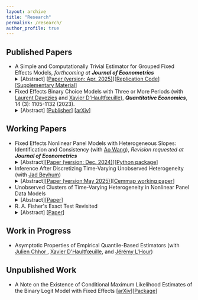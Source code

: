 ```yaml
---
layout: archive
title: "Research"
permalink: /research/
author_profile: true
---
```



## Published Papers
<ul>
 <li>A Simple and Computationally Trivial Estimator for Grouped Fixed Effects Models, <em>forthcoming at <b>Journal of Econometrics</b></em>
<details><summary>[Abstract] [<a href="https://arxiv.org/abs/2203.08879">Paper (version: Apr. 2025)</a>][<a href="https://github.com/martinmugnier/TPWD-Estimators">Replication Code</a>][<a href="https://martinmugnier.github.io/files/a_simple_and_computationally_trivial_estimator_for_grouped_fixed_effect_models_supplemental_material.pdf">Supplementary Material</a>]</summary>
<p>
<em> This paper introduces a new fixed effects estimator for linear panel data models with clustered time patterns of unobserved heterogeneity. The method avoids non-convex and combinatorial optimization by combining a preliminary consistent estimator of the slope coefficient, an agglomerative pairwise-differencing clustering of cross-sectional units, and a pooled ordinary least squares regression. Asymptotic guarantees are established in a framework where $T$ can grow at any power of $N$, as both $N$ and $T$ approach infinity. Unlike most existing approaches, the proposed estimator is computationally straightforward and does not require a known upper bound on the number of groups. As existing approaches, this method leads to a consistent estimation of well-separated groups and an estimator of common parameters asymptotically equivalent to the infeasible regression controlling for the true groups. An application revisits the statistical association between income and democracy.
 </em>
</p>
</details>
 </li>
 <li>Fixed Effects Binary Choice Models with Three or More Periods (with <a href="https://sites.google.com/view/laurentdavezies/about-me">Laurent Davezies</a> and <a href="https://faculty.crest.fr/xdhaultfoeuille/">Xavier D'Haultfœuille</a>), <em><b>Quantitative Economics</b></em>, 14 (3): 1105-1132 (2023). 
<details><summary>[Abstract] [<a href="https://www.econometricsociety.org/publications/quantitative-economics/2023/07/01/Fixed-effects-binary-choice-models-with-three-or-more-periods">Publisher</a>] [<a href="https://arxiv.org/pdf/2009.08108v4.pdf">arXiv</a>]</summary>
<p>
<em>We consider fixed effects binary choice models with a fixed number of periods $T$ and without a large support condition on the regressors. If the time-varying unobserved terms are i.i.d. with known distribution $F$, Chamberlain (2010) shows that the common slope parameter is point identified if and only if $F$ is logistic. However, he only considers in his proof $T=2$. We show that actually, the result does not generalize to $T\geq 3$: the common slope parameter can be identified when $F$ belongs to a family including the logit distribution. Identification is based on a conditional moment restriction. Under restrictions on the covariates, these moment conditions lead to point identification of relative effects. Finally, if $T=3$ and mild conditions hold, GMM estimators based on these conditional moment restrictions reach the semiparametric efficiency bound.
 </em>
</p>
</details>
 </li>
 </ul>

## Working Papers

<ul>

 <li>Fixed Effects Nonlinear Panel Models with Heterogeneous Slopes: Identification and Consistency (with <a href="https://sites.google.com/view/aowang-economics/home">Ao Wang</a>), <em>Revision requested at <b>Journal of Econometrics</b></em> 
  <details><summary>[Abstract][<a href="https://papers.ssrn.com/sol3/papers.cfm?abstract_id=4186349">Paper (version: Dec. 2024)</a>][<a href="https://github.com/martinmugnier/nlmfe">Python package</a>]</summary>
  <p>
   <em> We study a class of two-way fixed effects index function models with a nonparametric link function and individual- (or time-) specific slopes. Our model alleviates potential misspecification errors due to the common practice of specifying a known link function such as Gaussian and its tail behavior. It also enables to incorporate richer unobserved heterogeneity in the marginal effects of covariates via heterogeneous slopes across individuals.  We show the identification of the link function as well as the slopes and fixed effects parameters when both individual and time dimensions are large. We propose a nonparametric consistency result for the fixed effects sieve maximum likelihood estimators. Finally, we apply our method to the study of establishing exportation and illustrate the consequences of imposing Gaussian link function and homogeneity on the slope of distance. 
   </em>
  </p>
  <sub> This paper supersedes "Identification and (Fast) Estimation of Large Nonlinear Panel Models with Two-Way Fixed Effects". </sub>
  </details>
  </li>
 
  <li>Inference After Discretizing Time-Varying Unobserved Heterogeneity (with <a href="https://sites.google.com/view/jad-beyhum">Jad Beyhum</a>)
  <details><summary>[Abstract][<a href="https://arxiv.org/abs/2412.07352">Paper (version:May 2025)</a>][<a href="https://www.cemmap.ac.uk/publication/inference-after-discretizing-unobserved-heterogeneity/">Cemmap working paper</a>]</summary>
  <p>
   <em> Approximating time-varying unobserved heterogeneity by discrete types has become increasingly popular in economics. Yet, provably valid post-clustering inference for target parameters in models that do not impose an exact group structure is still lacking. This paper fills this gap in the leading case of a linear panel data model with nonseparable two-way unobserved heterogeneity. Building on insights from the double machine learning literature, we propose a simple inference procedure based on a bias-reducing moment. Asymptotic theory and simulations suggest excellent performance. In the application on fiscal policy we revisit, the novel approach yields conclusions in line with economic theory.
   </em>
  </p>
  </details>
 </li>
   
  <li>Unobserved Clusters of Time-Varying Heterogeneity in Nonlinear Panel Data Models
   <details><summary>[Abstract][<a href="https://drive.google.com/file/d/1KhmV8tOcoGdIMMpQ4aaw0ddvyeL5tG4V/view?usp=sharing">Paper</a>]</summary>
  <p>
   <em>In studies based on longitudinal data, researchers often assume time-invariant unobserved heterogeneity or linear-in-parameters conditional expectations. Violation of these assumptions may lead to poor counterfactuals. I study the identification and estimation of a large class of nonlinear grouped fixed effects (NGFE) models where the relationship between observed covariates and cross-sectional unobserved heterogeneity is left unrestricted but the latter only takes a restricted number of paths over time. I show that the corresponding ``clusters'' and the nonparametrically specified link function can be point-identified when both dimensions of the panel are large. I propose a semiparametric NGFE estimator and establish its large sample  properties in popular binary and count outcome models. Distinctive features of the NGFE estimator are that it is asymptotically normal unbiased at parametric rates, and it allows for the number of periods to grow slowly with the number of cross-sectional units. Monte Carlo simulations suggest good finite sample performance. I apply this new method to revisit the so-called inverted-U relationship between product market competition and innovation. Allowing for clustered patterns of time-varying unobserved heterogeneity leads to a less pronounced inverted-U relationship.
   </em>
  </p>
  </details>
  </li>

 <li>R. A. Fisher's Exact Test Revisited
<details><summary>[Abstract] [<a href="https://arxiv.org/abs/2407.07251">Paper</a>]</summary>
<p>
<em> This note provides a conceptual clarification of Ronald Aylmer Fisher's (1935) pioneering exact test in the context of the Lady Testing Tea experiment. It unveils a critical implicit assumption in Fisher's calibration: the taster minimizes expected misclassification given fixed probabilistic information. Without similar assumptions or an explicit alternative hypothesis, the rationale behind Fisher's specification of the rejection region remains unclear.
 </em>
</p>
</details>
 </li>
  
 </ul>



## Work in Progress

<ul>
 <li> Asymptotic  Properties  of  Empirical  Quantile-Based Estimators (with <a href="https://julienchhor.github.io"> Julien Chhor </a>, <a href="https://faculty.crest.fr/xdhaultfoeuille/">Xavier D'Haultfœuille</a>, and <a href="https://sites.google.com/site/jeremylhour/">Jérémy L'Hour</a>)</li>
</ul>

## Unpublished Work

<ul>
  <li> A Note on the Existence of Conditional Maximum Likelihood Estimates of the Binary Logit Model with Fixed Effects [<a href="https://arxiv.org/abs/2009.09998">arXiv</a>][<a href="https://github.com/martinmugnier/BinLogitCMLE">Package</a>]  </li>
 </ul>
 
